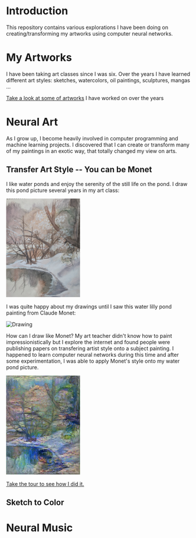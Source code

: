 # Introduction 

This repository contains various explorations I have been doing on creating/transforming my artworks using computer neural networks.

# My Artworks

I have been taking art classes since I was six.  Over the years I have learned different art styles: sketches, watercolors, oil paintings, sculptures, mangas ...

[Take a look at some of artworks](images/art.md) I have worked on over the years

# Neural Art

As I grow up, I become heavily involved in computer programming and machine learning projects.  I discovered that I can create or transform many of my paintings in an exotic way, that totally changed my view on arts.

## Transfer Art Style -- You can be Monet

I like water ponds and enjoy the serenity of the still life on the pond.  I draw this pond picture several years in my art class:

<img src="images/paintings/IMG_20181003_124856.jpg" width="200" />

I was quite happy about my drawings until I saw this water lilly pond painting from Claude Monet:

<img src="https://upload.wikimedia.org/wikipedia/commons/5/5d/Monet_Water_Lilies_1916.jpg" alt="Drawing" width="200"/>

How can I draw like Monet?  My art teacher didn't know how to paint impressionistically but I explore the internet and found people were publishing papers on transfering artist style onto a subject painting.  I happened to learn computer neural networks during this time and after some experimentation, I was able to apply Monet's style onto my water pond picture.

<img src="images/style_transfer/best_pond_monet.jpg" width="200" />

[Take the tour to see how I did it.](images/style_transfer/style_transfer.html)

## Sketch to Color

# Neural Music
